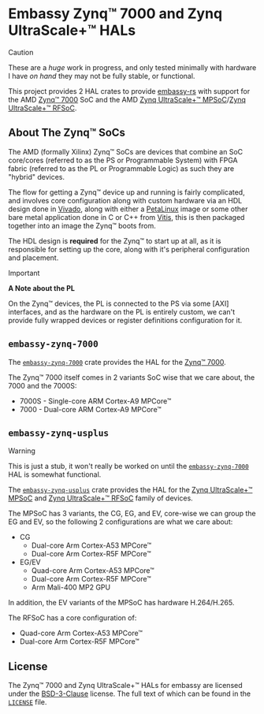 # Embassy Zynq™ 7000 and Zynq UltraScale+™ HALs

> [!CAUTION]
> These are a *huge* work in progress, and only tested minimally with hardware I have *on hand*
> they may not be fully stable, or functional.

This project provides 2 HAL crates to provide [embassy-rs] with support for the AMD [Zynq™ 7000] SoC and the AMD [Zynq UltraScale+™ MPSoC]/[Zynq UltraScale+™ RFSoC].

## About The Zynq™ SoCs

The AMD (formally Xilinx) Zynq™ SoCs are devices that combine an SoC core/cores (referred to as the PS or Programmable System) with FPGA fabric (referred to as the PL or Programmable Logic) as such they are "hybrid" devices.

The flow for getting a Zynq™ device up and running is fairly complicated, and involves core configuration along with custom hardware via an HDL design done in [Vivado], along with either a [PetaLinux] image or some other bare metal application done in C or C++ from [Vitis], this is then packaged together into an image the Zynq™ boots from.

The HDL design is **required** for the Zynq™ to start up at all, as it is responsible for setting up the core, along with it's peripheral configuration and placement.

> [!IMPORTANT]
> **A Note about the PL**
>
> On the Zynq™ devices, the PL is connected to the PS via some [AXI] interfaces, and as the hardware
> on the PL is entirely custom, we can't provide fully wrapped devices or register definitions
> configuration for it.

## `embassy-zynq-7000`

The [`embassy-zynq-7000`] crate provides the HAL for the [Zynq™ 7000].

The Zynq™ 7000 itself comes in 2 variants SoC wise that we care about, the 7000 and the 7000S:

* 7000S - Single-core ARM Cortex-A9 MPCore™
* 7000 - Dual-core ARM Cortex-A9 MPCore™

## `embassy-zynq-usplus`

> [!WARNING]
> This is just a stub, it won't really be worked on until the [`embassy-zynq-7000`] HAL is
> somewhat functional.

The [`embassy-zynq-usplus`] crate provides the HAL for the [Zynq UltraScale+™ MPSoC] and [Zynq UltraScale+™ RFSoC] family of devices.

The MPSoC has 3 variants, the CG, EG, and EV, core-wise we can group the EG and EV, so the following 2 configurations are what we care about:

* CG
  * Dual-core Arm Cortex-A53 MPCore™
  * Dual-core Arm Cortex-R5F MPCore™
* EG/EV
  * Quad-core Arm Cortex-A53 MPCore™
  * Dual-core Arm Cortex-R5F MPCore™
  * Arm Mali-400 MP2 GPU

In addition, the EV variants of the MPSoC has hardware H.264/H.265.

The RFSoC has a core configuration of:

* Quad-core Arm Cortex-A53 MPCore™
* Dual-core Arm Cortex-R5F MPCore™

## License

The Zynq™ 7000 and Zynq UltraScale+™ HALs for embassy are licensed under the [BSD-3-Clause] license. The full text of which can be found in the [`LICENSE`] file.

[embassy-rs]: https://embassy.dev/
[Zynq™ 7000]: https://www.amd.com/en/products/adaptive-socs-and-fpgas/soc/zynq-7000.html
[Zynq UltraScale+™ MPSoC]: https://www.amd.com/en/products/adaptive-socs-and-fpgas/soc/zynq-ultrascale-plus-mpsoc.html
[Zynq UltraScale+™ RFSoC]: https://www.amd.com/en/products/adaptive-socs-and-fpgas/soc/zynq-ultrascale-plus-rfsoc.html
[Vivado]: https://www.amd.com/en/products/software/adaptive-socs-and-fpgas/vivado.html
[PetaLinux]: https://www.amd.com/en/products/software/adaptive-socs-and-fpgas/embedded-software/petalinux-sdk.html
[Vitis]: https://www.amd.com/en/products/software/adaptive-socs-and-fpgas/vitis.html
[`embassy-zynq-7000`]: ./embassy-zynq-7000/
[`embassy-zynq-usplus`]: ./embassy-zynq-usplus/
[BSD-3-Clause]: https://spdx.org/licenses/BSD-3-Clause.htm
[`LICENSE`]: ./LICENSE
